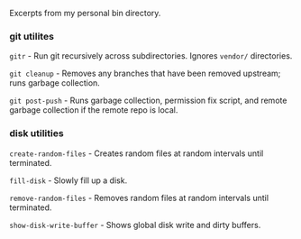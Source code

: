 Excerpts from my personal bin directory.

### git utilites

`gitr` - Run git recursively across subdirectories.  Ignores `vendor/` directories.

`git cleanup` - Removes any branches that have been removed upstream; runs garbage collection.

`git post-push` - Runs garbage collection, permission fix script, and remote garbage collection if the remote repo is local.

### disk utilities

`create-random-files` - Creates random files at random intervals until terminated.

`fill-disk` - Slowly fill up a disk.

`remove-random-files` - Removes random files at random intervals until terminated.

`show-disk-write-buffer` - Shows global disk write and dirty buffers.
